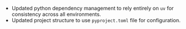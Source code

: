 - Updated python dependency management to rely entirely on `uv` for consistency across all environments.
- Updated project structure to use `pyproject.toml` file for configuration.
